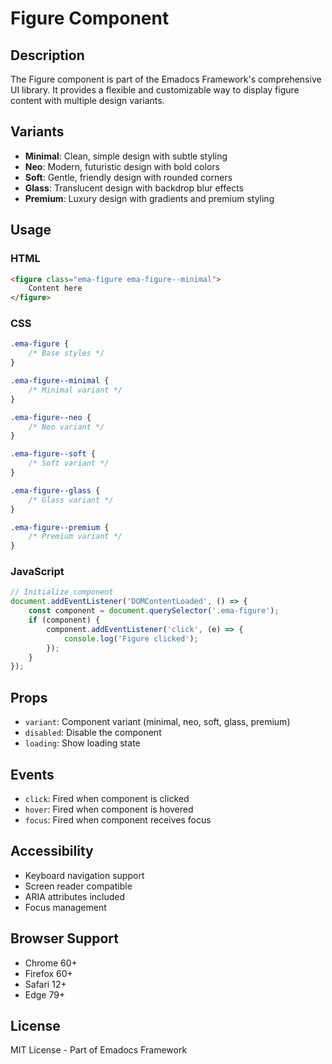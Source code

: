 # Figure Component

## Description
The Figure component is part of the Emadocs Framework's comprehensive UI library. It provides a flexible and customizable way to display figure content with multiple design variants.

## Variants
- **Minimal**: Clean, simple design with subtle styling
- **Neo**: Modern, futuristic design with bold colors
- **Soft**: Gentle, friendly design with rounded corners
- **Glass**: Translucent design with backdrop blur effects
- **Premium**: Luxury design with gradients and premium styling

## Usage

### HTML
```html
<figure class="ema-figure ema-figure--minimal">
    Content here
</figure>
```

### CSS
```css
.ema-figure {
    /* Base styles */
}

.ema-figure--minimal {
    /* Minimal variant */
}

.ema-figure--neo {
    /* Neo variant */
}

.ema-figure--soft {
    /* Soft variant */
}

.ema-figure--glass {
    /* Glass variant */
}

.ema-figure--premium {
    /* Premium variant */
}
```

### JavaScript
```javascript
// Initialize component
document.addEventListener('DOMContentLoaded', () => {
    const component = document.querySelector('.ema-figure');
    if (component) {
        component.addEventListener('click', (e) => {
            console.log('Figure clicked');
        });
    }
});
```

## Props
- `variant`: Component variant (minimal, neo, soft, glass, premium)
- `disabled`: Disable the component
- `loading`: Show loading state

## Events
- `click`: Fired when component is clicked
- `hover`: Fired when component is hovered
- `focus`: Fired when component receives focus

## Accessibility
- Keyboard navigation support
- Screen reader compatible
- ARIA attributes included
- Focus management

## Browser Support
- Chrome 60+
- Firefox 60+
- Safari 12+
- Edge 79+

## License
MIT License - Part of Emadocs Framework
